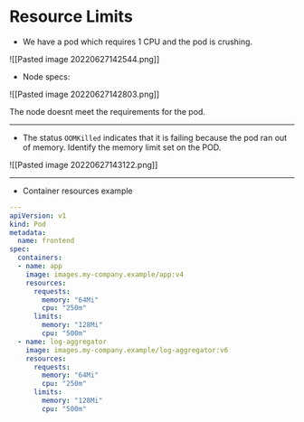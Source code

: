 # Resource Limits

- We have a pod which requires 1 CPU and the pod is crushing.

![[Pasted image 20220627142544.png]]

- Node specs:

![[Pasted image 20220627142803.png]]

The node doesnt meet the requirements for the pod.

---


- The status `OOMKilled` indicates that it is failing because the pod ran out of memory. Identify the memory limit set on the POD.

![[Pasted image 20220627143122.png]]

---

- Container resources example

```yaml
---
apiVersion: v1
kind: Pod
metadata:
  name: frontend
spec:
  containers:
  - name: app
    image: images.my-company.example/app:v4
    resources:
      requests:
        memory: "64Mi"
        cpu: "250m"
      limits:
        memory: "128Mi"
        cpu: "500m"
  - name: log-aggregator
    image: images.my-company.example/log-aggregator:v6
    resources:
      requests:
        memory: "64Mi"
        cpu: "250m"
      limits:
        memory: "128Mi"
        cpu: "500m"
```
